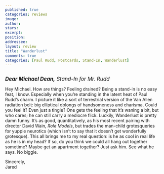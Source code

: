 ```yaml
---
published: true
categories: reviews
image:
author: 
stars: 
excerpt: 
position: 
addressee: 
layout: review
title: "Wanderlust"
comments: true
categories: [Paul Rudd, Postcards, Stand-In, Wanderlust]
---
```

<div><p><strong><span class="full-image-block ssNonEditable"><span><img src="http://static.squarespace.com/static/5005f6bcc4aa41161b33e89e/5329cf1fe4b07c068ebf74de/5329cf1fe4b07c068ebf74ee/1336621148013/wander.jpg" alt="" /></span></span></strong></p>
<p><span style="font-size:120%;"><em><strong>Dear Michael Dean,</strong> Stand-In for Mr. Rudd</em></span></p>
<p>Hey Michael. How are things? Feeling drained? Being a stand-in is no easy feat, I know. Especially when you&rsquo;re standing in the latent heat of Paul Rudd&rsquo;s charm. I picture it like a sort of terrestrial version of the Van Allen radiation belt: big elliptical oblongs of handsomeness and charisma. Could you feel it? Even just a tingle? One gets the feeling that it&rsquo;s waning a bit, but who cares; he can still carry a mediocre flick. Luckily, Wanderlust is pretty damn funny. It&rsquo;s as good, quantitatively, as his most recent pairing with director David Wain, <em>Role Models</em>, but trades the man-child grotesqueries for yuppie neurotics (which isn&rsquo;t to say that it doesn&rsquo;t get wonderfully grotesque). This all brings me to my real question: is he as cool in real life as he is in my head? If so, do you think we could all hang out together sometime? Maybe get an apartment together? Just ask him. See what he says. No biggie.</p>
<p>Sincerely,<br />Jared</p></div>
